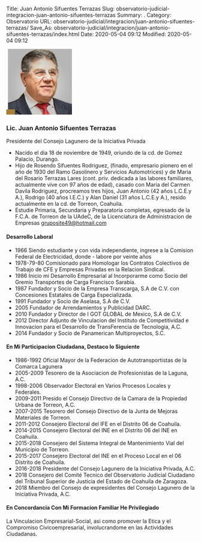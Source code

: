 Title: Juan Antonio Sifuentes Terrazas
Slug: observatorio-judicial-integracion-juan-antonio-sifuentes-terrazas
Summary: .
Category: Observatorio
URL: observatorio-judicial/integracion/juan-antonio-sifuentes-terrazas/
Save_As: observatorio-judicial/integracion/juan-antonio-sifuentes-terrazas/index.html
Date: 2020-05-04 09:12
Modified: 2020-05-04 09:12


![Juan Antonio Sifuentes Terrazas](foto.jpg)

### Lic. Juan Antonio Sifuentes Terrazas

Presidente del Consejo Lagunero de la Iniciativa Privada

- Nacido el dia 18 de noviembre de 1949, oriundo de la cd. de Gomez Palacio, Durango.
- Hijo de Rosendo Sifuentes Rodriguez, (finado, empresario pionero en el año de 1930 del Ramo Gasolinero y Servicios Automotrices) y de Maria del Rosario Terrazas Lares (cont. priv. dedicada a las labores familiares, actualmente vive con 97 años de edad), casado con Maria del Carmen Davila Rodriguez, procreamos tres hijos, Juan Antonio (42 años L.C.E.y A.), Rodrigo (40 años I.E.C.) y Alan Daniel (31 años L.C.E.y A.), resido actualmente en la cd. de Torreon, Coahuila.
- Estudie Primaria, Secundaria y Preparatoria completas, egresado de la F.C.A. de Torreon de la UAdeC, de la Licenciatura de Administracion de Empresas gruposite49@hotmail.com

#### Desarrollo Laboral

- 1966 Siendo estudiante y con vida independiente, ingrese a la Comision Federal de Electricidad, donde - labore por veinte años
- 1978-79-80 Comisionado para Homologar los Contratos Colectivos de Trabajo de CFE y Empresas Privadas en la Relacion Sindical.
- 1986 Inicio mi Desarrollo Empresarial al Incorporarme como Socio del Gremio Transportes de Carga Francisco Sarabia.
- 1987 Fundador y Socio de la Empresa Transcarga, S.A de C.V. con Concesiones Estatales de Carga Especializada.
- 1991 Fundador y Socio de Aselasa, S.A de C.V.
- 2005 Fundador de Arrendamientos y Publicidad DARC.
- 2010 Fundador y Director de I GOT GLOBAL de Mexico, S.A de C.V.
- 2012 Director Adjunto de Vinculacion del Instituto de Competitividad e Innovacion para el Desarrollo de TransFerencia de Tecnologia, A.C.
- 2014 Fundador y Socio de Panamerican Multiproyectos, S.C.

#### En Mi Participacion Ciudadana, Destaco lo Siguiente

- 1986-1992 Oficial Mayor de la Federacion de Autotransportistas de la Comarca Lagunera
- 2005-2009 Tesorero de la Asociacion de Profesionistas de la Laguna, A.C.
- 1998-2006 Observador Electoral en Varios Procesos Locales y Federales.
- 2009-2011 Presido el Consejo Directivo de la Camara de la Propiedad Urbana de Torreon, A.C.
- 2007-2015 Tesorero del Consejo Directivo de la Junta de Mejoras Materiales de Torreon.
- 2011-2012 Consejero Electoral del IFE en el Distrito 06 de Coahuila.
- 2014-2015 Consejero Electoral del INE en el Distrito 06 del INE en Coahuila.
- 2015-2018 Consejero del Sistema Integral de Mantenimiento Vial del Municipio de Torreon.
- 2015-2017 Consejero Electoral del INE en el Proceso Local en el 06 Distrito de Coahuila.
- 2016-2018 Presidente del Consejo Lagunero de la Iniciativa Privada, A.C.
- 2018 Consejero del Comité Tecnico del Observatorio Judicial Ciudadano del Tribunal Superior de Justicia del Estado de Coahuila de Zaragoza.
- 2018 Miembro del Consejo de expresidentes del Consejo Lagunero de la Iniciativa Privada, A.C.

#### En Concordancia Con Mi Formacion Familiar He Privilegiado

La Vinculacion Empresarial-Social, asi como promover la Etica y el Compromiso Civicoempresarial, involucrandome en las Actividades Ciudadanas.



